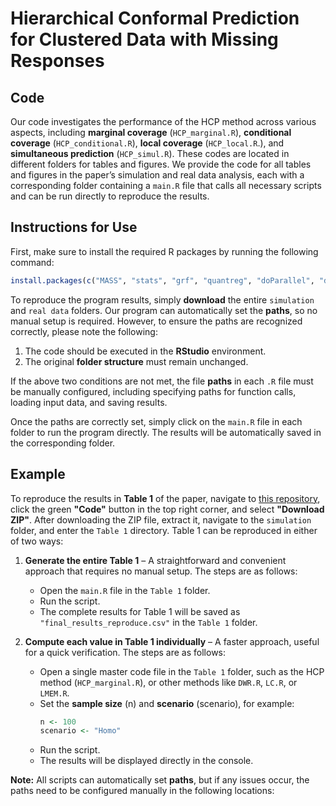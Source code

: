 # Hierarchical Conformal Prediction for Clustered Data with Missing Responses


## Code
Our code investigates the performance of the HCP method across various aspects, including **marginal coverage** (`HCP_marginal.R`), **conditional coverage** (`HCP_conditional.R`), **local coverage**  (`HCP_local.R`.), and **simultaneous prediction** (`HCP_simul.R`). These codes are located in different folders for tables and figures.
We provide the code for all tables and figures in the paper’s simulation and real data analysis, each with a corresponding folder containing a `main.R` file that calls all necessary scripts and can be run directly to reproduce the results.



## Instructions for Use
First, make sure to install the required R packages by running the following command:
```R
install.packages(c("MASS", "stats", "grf", "quantreg", "doParallel", "doRNG", "lme4", "merTools", "randomForest", "rstudioapi"))
```

To reproduce the program results, simply **download** the entire `simulation` and `real data` folders.
Our program can automatically set the **paths**, so no manual setup is required.
However, to ensure the paths are recognized correctly, please note the following:
1. The code should be executed in the **RStudio** environment.
2. The original **folder structure** must remain unchanged.


If the above two conditions are not met, the file **paths** in each `.R` file must be manually configured, including specifying paths for function calls, loading input data, and saving results.


Once the paths are correctly set, simply click on the `main.R` file in each folder to run the program directly. The results will be automatically saved in the corresponding folder.

## Example
To reproduce the results in **Table 1** of the paper, navigate to [this repository](https://github.com/judywangstat/HCP.git), click the green **"Code"** button in the top right corner, and select **"Download ZIP"**.
After downloading the ZIP file, extract it, navigate to the `simulation` folder, and enter the `Table 1` directory.
Table 1 can be reproduced in either of two ways:
1. **Generate the entire Table 1** – A straightforward and convenient approach that requires no manual setup. The steps are as follows:
     - Open the `main.R` file in the `Table 1` folder.  
     - Run the script.  
     - The complete results for Table 1 will be saved as `"final_results_reproduce.csv"` in the `Table 1` folder.
     
2. **Compute each value in Table 1 individually** – A faster approach, useful for a quick verification.  The steps are as follows:
   - Open a single master code file in the `Table 1` folder, such as the HCP method (`HCP_marginal.R`), or other methods like `DWR.R`, `LC.R`, or `LMEM.R`.  
   - Set the **sample size** (n) and **scenario** (scenario), for example:  
     ```R
     n <- 100  
     scenario <- "Homo"
     ```  
   - Run the script.  
   - The results will be displayed directly in the console.   

**Note:** All scripts can automatically set **paths**, but if any issues occur, the paths need to be configured manually in the following locations:  
